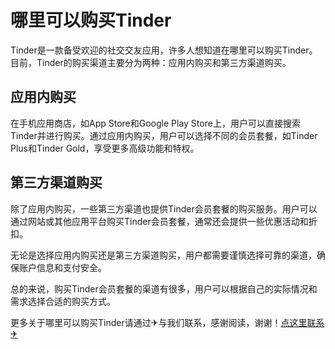 # 哪里可以购买Tinder

Tinder是一款备受欢迎的社交交友应用，许多人想知道在哪里可以购买Tinder。目前，Tinder的购买渠道主要分为两种：应用内购买和第三方渠道购买。

## 应用内购买
在手机应用商店，如App Store和Google Play Store上，用户可以直接搜索Tinder并进行购买。通过应用内购买，用户可以选择不同的会员套餐，如Tinder Plus和Tinder Gold，享受更多高级功能和特权。

## 第三方渠道购买
除了应用内购买，一些第三方渠道也提供Tinder会员套餐的购买服务。用户可以通过网站或其他应用平台购买Tinder会员套餐，通常还会提供一些优惠活动和折扣。

无论是选择应用内购买还是第三方渠道购买，用户都需要谨慎选择可靠的渠道，确保账户信息和支付安全。

总的来说，购买Tinder会员套餐的渠道有很多，用户可以根据自己的实际情况和需求选择合适的购买方式。

更多关于哪里可以购买Tinder请通过✈与我们联系，感谢阅读，谢谢！[点这里联系✈](https://lm.k02.cc)